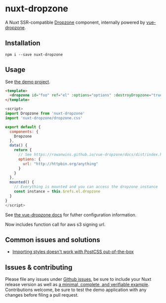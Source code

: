 # nuxt-dropzone

A Nuxt SSR-compatible [Dropzone](http://www.dropzonejs.com/) component, internally powered by [vue-dropzone](https://github.com/rowanwins/vue-dropzone).  

## Installation

    npm i --save nuxt-dropzone 

## Usage

See [the demo project](https://github.com/Etheryte/nuxt-dropzone/tree/master/demo).

```html
<template>
  <dropzone id="foo" ref="el" :options="options" :destroyDropzone="true"></dropzone>
</template>
```
```js
<script>
import Dropzone from 'nuxt-dropzone'
import 'nuxt-dropzone/dropzone.css'

export default {
  components: {
    Dropzone
  },
  data() {
    return {
      // See https://rowanwins.github.io/vue-dropzone/docs/dist/index.html#/props
      options: {
        url: "http://httpbin.org/anything"
      }
    }
  },
  mounted() {
    // Everything is mounted and you can access the dropzone instance
    const instance = this.$refs.el.dropzone
  }
}
</script>
```

See [the vue-dropzone docs](https://rowanwins.github.io/vue-dropzone/docs/dist/index.html#/props) for futher configuration information.

Now includes function call for aws s3 signing url.

## Common issues and solutions

 * [Importing styles doesn't work with PostCSS out-of-the-box](https://github.com/Etheryte/nuxt-dropzone/issues/3)

## Issues & contributing

Please file any issues under [Github issues](https://github.com/Etheryte/nuxt-dropzone/issues), be sure to include your Nuxt release version as well as [a minimal, complete, and verifiable example](https://stackoverflow.com/help/mcve).  
Contributions welcome, be sure to test the demo application with any changes before filing a pull request.
